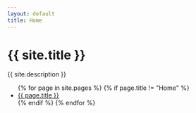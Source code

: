 ```yaml
---
layout: default
title: Home
---
```

# {{ site.title }}

{{ site.description }}

<ul>
{% for page in site.pages %}
{% if page.title != "Home" %}
<li><a href="{{ site.baseurl }}{{ page.url }}">{{ page.title }}</a></li>
{% endif %}
{% endfor %}
</ul>